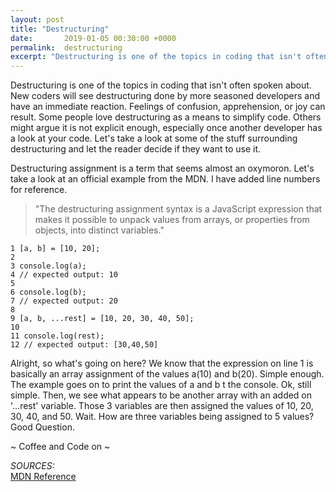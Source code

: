 ```yaml
---
layout: post
title: "Destructuring"
date:       2019-01-05 00:30:00 +0000
permalink:  destructuring
excerpt: "Destructuring is one of the topics in coding that isn't often spoken about. New coders will see destructuring done by more seasoned devs and have an immediate reaction. Feelings of confusion, apprehension, or joy can result. Some people love destructuring as a means to simplify code. Others might argue it is not explicit enough, especially once another developer has a look at your code. Let's take a look at some of the stuff surrounding destructuring and let the reader decide if they want to use it."
---
```

 
Destructuring is one of the topics in coding that isn't often spoken about. New coders will see destructuring done by more seasoned developers and have an immediate reaction. Feelings of confusion, apprehension, or joy can result. Some people love destructuring as a means to simplify code. Others might argue it is not explicit enough, especially once another developer has a look at your code. Let's take a look at some of the stuff surrounding destructuring and let the reader decide if they want to use it.  

Destructuring assignment is a term that seems almost an oxymoron. Let's take a look at an official example from the MDN. I have added line numbers for reference.  

>"The destructuring assignment syntax is a JavaScript expression that makes it possible to unpack values from arrays, or properties from objects, into distinct variables."

~~~
1 [a, b] = [10, 20];
2
3 console.log(a);
4 // expected output: 10
5
6 console.log(b);
7 // expected output: 20
8
9 [a, b, ...rest] = [10, 20, 30, 40, 50];
10
11 console.log(rest);
12 // expected output: [30,40,50]
~~~

Alright, so what's going on here? We know that the expression on line 1 is basically an array assignment of the values a(10) and b(20). Simple enough. The example goes on to print the values of a and b t the console. Ok, still simple. Then, we see what appears to be another array with an added on '...rest' variable. Those 3 variables are then assigned the values of 10, 20, 30, 40, and 50. Wait. How are three variables being assigned to 5 values? Good Question. 

~ Coffee and Code on ~

*SOURCES:*  
[MDN Reference](https://developer.mozilla.org/en-US/docs/Web/JavaScript/Reference/Operators/Destructuring_assignment)  